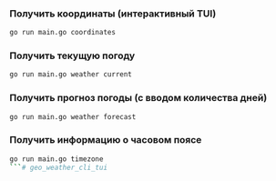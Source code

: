 ### Получить координаты (интерактивный TUI)
```bash
go run main.go coordinates
```

### Получить текущую погоду
```bash
go run main.go weather current
```

### Получить прогноз погоды (с вводом количества дней)
```bash
go run main.go weather forecast
```

### Получить информацию о часовом поясе
```bash
go run main.go timezone
```#   g e o _ w e a t h e r _ c l i _ t u i  
 